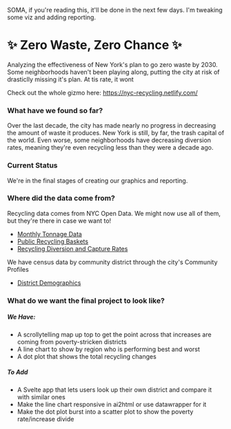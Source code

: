 SOMA, if you're reading this, it'll be done in the next few days. I'm tweaking some viz and adding reporting.

# ✨ Zero Waste, Zero Chance ✨
Analyzing the effectiveness of New York's plan to go zero waste by 2030. Some neighborhoods haven't been playing along, putting the city at risk of drasticlly missing it's plan. At tis rate, it wont

Check out the whole gizmo here: https://nyc-recycling.netlify.com/
### What have we found so far?
Over the last decade, the city has made nearly no progress in decreasing the amount of waste it produces. New York is still, by far, the trash capital of the world. Even worse, some neighborhoods have decreasing diversion rates, meaning they're even recycling less than they were a decade ago.


### Current Status
We're in the final stages of creating our graphics and reporting.

### Where did the data come from?
Recycling data comes from NYC Open Data. We might now use all of them, but they're there in case we want to!
* <a href='https://data.cityofnewyork.us/City-Government/DSNY-Monthly-Tonnage-Data/ebb7-mvp5' target="_blank">Monthly Tonnage Data</a>
* <a href='https://data.cityofnewyork.us/Environment/Public-Recycling-Bins/sxx4-xhzg' target="_blank">Public Recycling Baskets</a>
* <a href='https://data.cityofnewyork.us/Environment/Recycling-Diversion-and-Capture-Rates/gaq9-z3hz' target="_blank">Recycling Diversion and Capture Rates</a>

We have census data by community district through the city's Community Profiles
* <a href='https://communityprofiles.planning.nyc.gov/' target='_blank'>District Demographics</a>

### What do we want the final project to look like?
##### We Have:
* A scrollytelling map up top to get the point across that increases are coming from poverty-stricken districts
* A line chart to show by region who is performing best and worst
* A dot plot that shows the total recycling changes

##### To Add
* A Svelte app that lets users look up their own district and compare it with similar ones
* Make the line chart responsive in ai2html or use datawrapper for it
* Make the dot plot burst into a scatter plot to show the poverty rate/increase divide
